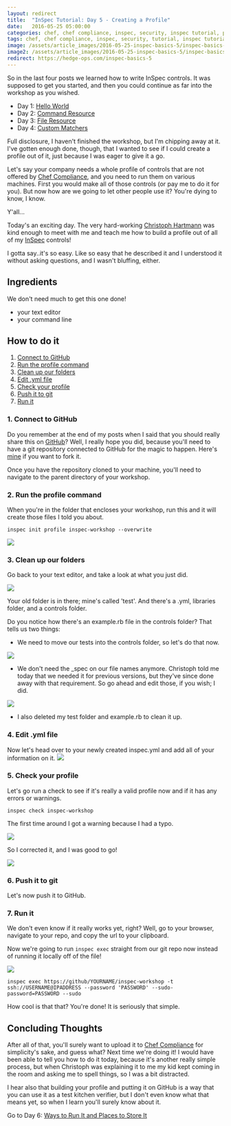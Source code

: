 ```yaml
---
layout: redirect
title:  "InSpec Tutorial: Day 5 - Creating a Profile"
date:   2016-05-25 05:00:00
categories: chef, chef compliance, inspec, security, inspec tutorial, profile
tags: chef, chef compliance, inspec, security, tutorial, inspec tutorial, profile
image: /assets/article_images/2016-05-25-inspec-basics-5/inspec-basics-5.jpg
image2: /assets/article_images/2016-05-25-inspec-basics-5/inspec-basics-5-mobile.jpg
redirect: https://hedge-ops.com/inspec-basics-5
---
```

So in the last four posts we learned how to write InSpec controls. It was supposed to get you started, and then you could continue as far into the workshop as you wished.  
  
  - Day 1: [Hello World](http://www.anniehedgie.com/inspec-basics-1) 
  - Day 2: [Command Resource](http://www.anniehedgie.com/inspec-basics-2)
  - Day 3: [File Resource](http://www.anniehedgie.com/inspec-basics-3)
  - Day 4: [Custom Matchers](http://www.anniehedgie.com/inspec-basics-4)
  
Full disclosure, I haven't finished the workshop, but I'm chipping away at it. I've gotten enough done, though, that I wanted to see if I could create a profile out of it, just because I was eager to give it a go.

Let's say your company needs a whole profile of controls that are not offered by [Chef Compliance](https://www.chef.io/compliance/), and you need to run them on various machines. First you would make all of those controls (or pay me to do it for you). But now how are we going to let other people use it? You're dying to know, I know.

Y'all...

Today's an exciting day. The very hard-working [Christoph Hartmann](https://twitter.com/chri_hartmann) was kind enough to meet with me and teach me how to build a profile out of all of my [InSpec](https://www.chef.io/inspec/) controls!

I gotta say..it's so easy. Like so easy that he described it and I understood it without asking questions, and I wasn't bluffing, either. 

## Ingredients
We don't need much to get this one done!
  
  - your text editor  
  - your command line

## How to do it
1. [Connect to GitHub](#connect-to-github)
2. [Run the profile command](#run-the-profile-command)
3. [Clean up our folders](#clean-up-our-folders) 
4. [Edit .yml file](#edit-yml-file)
5. [Check your profile](#check-your-profile)
6. [Push it to git](#push-it-to-git)
7. [Run it](#run-it)

### 1. Connect to GitHub
Do you remember at the end of my posts when I said that you should really share this on [GitHub](http://www.github.com)? Well, I really hope you did, because you'll need to have a git repository connected to GitHub for the magic to happen. Here's [mine](https://github.com/anniehedgpeth/inspec-workshop.git) if you want to fork it.

Once you have the repository cloned to your machine, you'll need to navigate to the parent directory of your workshop. 

### 2. Run the profile command
When you're in the folder that encloses your workshop, run this and it will create those files I told you about.

```
inspec init profile inspec-workshop --overwrite
```
![](/assets/article_images/2016-05-25-inspec-basics-5/01-init-profile.png)

### 3. Clean up our folders
Go back to your text editor, and take a look at what you just did.

![](/assets/article_images/2016-05-25-inspec-basics-5/02-controls.png)

Your old folder is in there; mine's called 'test'. And there's a .yml, libraries folder, and a controls folder. 

Do you notice how there's an example.rb file in the controls folder? That tells us two things:

  - We need to move our tests into the controls folder, so let's do that now.
  
![](/assets/article_images/2016-05-25-inspec-basics-5/03-move-files.png)

  - We don't need the _spec on our file names anymore. Christoph told me today that we needed it for previous versions, but they've since done away with that requirement. So go ahead and edit those, if you wish; I did. 

![](/assets/article_images/2016-05-25-inspec-basics-5/04-rename.png)

  - I also deleted my test folder and example.rb to clean it up.

### 4. Edit .yml file
Now let's head over to your newly created inspec.yml and add all of your information on it.
![](/assets/article_images/2016-05-25-inspec-basics-5/05-yml.png)

### 5. Check your profile
Let's go run a check to see if it's really a valid profile now and if it has any errors or warnings.

```
inspec check inspec-workshop
```

The first time around I got a warning because I had a typo.

![](/assets/article_images/2016-05-25-inspec-basics-5/07-warning.png)

So I corrected it, and I was good to go!

![](/assets/article_images/2016-05-25-inspec-basics-5/08-no-warning.png)

### 6. Push it to git
Let's now push it to GitHub. 

### 7. Run it
We don't even know if it really works yet, right? Well, go to your browser, navigate to your repo, and copy the url to your clipboard.

Now we're going to run `inspec exec` straight from our git repo now instead of running it locally off of the file! 

![](/assets/article_images/2016-05-25-inspec-basics-5/06-git.png)

```
inspec exec https://github/YOURNAME/inspec-workshop -t ssh://USERNAME@IPADDRESS --password 'PASSWORD' --sudo-password=PASSWORD --sudo
```

How cool is that that? You're done! It is seriously that simple. 

## Concluding Thoughts
After all of that, you'll surely want to upload it to [Chef Compliance](https://www.chef.io/compliance/) for simplicity's sake, and guess what? Next time we're doing it! I would have been able to tell you how to do it today, because it's another really simple process, but when Christoph was explaining it to me my kid kept coming in the room and asking me to spell things, so I was a bit distracted. 

I hear also that building your profile and putting it on GitHub is a way that you can use it as a test kitchen verifier, but I don't even know what that means yet, so when I learn you'll surely know about it. 

Go to Day 6: [Ways to Run It and Places to Store It](http://www.anniehedgie.com/inspec-basics-6)